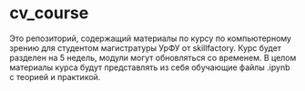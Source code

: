 # cv_course

Это репозиторий, содержащий материалы по курсу по компьютерному зрению для 
студентом магистратуры УрФУ от skillfactory. Курс будет разделен на 5
недель, модули могут обновляться со временем. В целом материалы
курса будут представлять из себя обучающие файлы .ipynb с теорией
и практикой.

